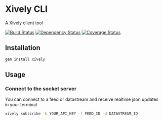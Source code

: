 # Xively CLI

A Xively client tool

[![Build Status](https://secure.travis-ci.org/levent/xively-cli.png)](http://travis-ci.org/levent/xively-cli)
[![Dependency Status](https://gemnasium.com/levent/xively-cli.png)](https://gemnasium.com/levent/xively-cli)
[![Coverage Status](https://coveralls.io/repos/levent/xively-cli/badge.png)](https://coveralls.io/r/levent/xively-cli)

## Installation

```bash
gem install xively
```

## Usage

### Connect to the socket server

You can connect to a feed or datastream and receive realtime json updates in your terminal

```bash
xively subscribe -k YOUR_API_KEY -f FEED_ID -d DATASTREAM_ID
```


